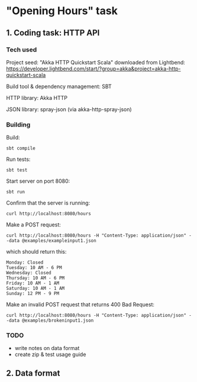 # "Opening Hours" task

## 1. Coding task: HTTP API

### Tech used

Project seed: "Akka HTTP Quickstart Scala" downloaded from Lightbend: https://developer.lightbend.com/start/?group=akka&project=akka-http-quickstart-scala

Build tool & dependency management: SBT

HTTP library: Akka HTTP

JSON library: spray-json (via akka-http-spray-json)

### Building

Build:

``sbt compile``

Run tests:

``sbt test``

Start server on port 8080:

``sbt run``

Confirm that the server is running:

``curl http://localhost:8080/hours``

Make a POST request:

``curl http://localhost:8080/hours -H "Content-Type: application/json" --data @examples/exampleinput1.json``

which should return this:

````
Monday: Closed
Tuesday: 10 AM - 6 PM
Wednesday: Closed
Thursday: 10 AM - 6 PM
Friday: 10 AM - 1 AM
Saturday: 10 AM - 1 AM
Sunday: 12 PM - 9 PM
````

Make an invalid POST request that returns 400 Bad Request:

``curl http://localhost:8080/hours -H "Content-Type: application/json" --data @examples/brokeninput1.json``


### TODO

- write notes on data format
- create zip & test usage guide


## 2. Data format